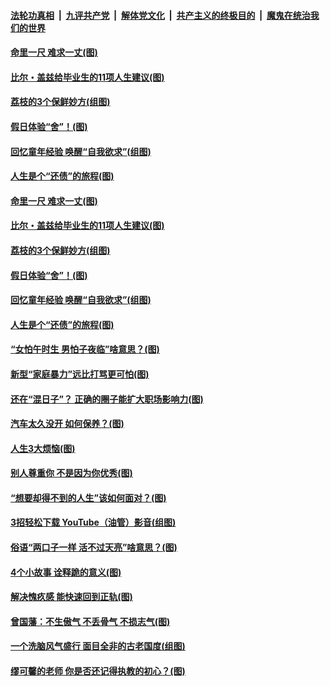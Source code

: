 ####  [法轮功真相](../../../../basic/blob/master/README.md?t=06220801) &nbsp;|&nbsp; [九评共产党](../../../../9ping.md/blob/master/README.md?t=06220801) &nbsp;|&nbsp; [解体党文化](../../../../jtdwh.md/blob/master/README.md?t=06220801)  &nbsp;|&nbsp; [共产主义的终极目的](../../../../gczydzjmd.md/blob/master/README.md?t=06220801) &nbsp;|&nbsp; [魔鬼在统治我们的世界](../../../../mgztzwmdsj.md/blob/master/README.md?t=06220801) 

#### [命里一尺 难求一丈(图)](../pages/p8/936782.md?t=06220801) 

#### [比尔・盖兹给毕业生的11项人生建议(图)](../pages/p8/936231.md?t=06220801) 

#### [荔枝的3个保鲜妙方(组图)](../pages/p8/936950.md?t=06220801) 

#### [假日体验“舍”！(图)](../pages/p8/937183.md?t=06220801) 

#### [回忆童年经验 唤醒“自我欲求”(组图)](../pages/p8/937082.md?t=06220801) 

#### [人生是个“还债”的旅程(图)](../pages/p8/936768.md?t=06220801) 

#### [命里一尺 难求一丈(图)](../pages/p8/936782.md?t=06220801) 

#### [比尔・盖兹给毕业生的11项人生建议(图)](../pages/p8/936231.md?t=06220801) 

#### [荔枝的3个保鲜妙方(组图)](../pages/p8/936950.md?t=06220801) 

#### [假日体验“舍”！(图)](../pages/p8/937183.md?t=06220801) 

#### [回忆童年经验 唤醒“自我欲求”(组图)](../pages/p8/937082.md?t=06220801) 

#### [人生是个“还债”的旅程(图)](../pages/p8/936768.md?t=06220801) 

#### [“女怕午时生 男怕子夜临”啥意思？(图)](../pages/p8/937081.md?t=06220801) 

#### [新型“家庭暴力”远比打骂更可怕(图)](../pages/p8/936230.md?t=06220801) 

#### [还在“混日子”？ 正确的圈子能扩大职场影响力(图)](../pages/p8/937049.md?t=06220801) 

#### [汽车太久没开 如何保养？(图)](../pages/p8/937035.md?t=06220801) 

#### [人生3大烦恼(图)](../pages/p8/936959.md?t=06220801) 

#### [别人尊重你 不是因为你优秀(图)](../pages/p8/936253.md?t=06220801) 

#### [“想要却得不到的人生”该如何面对？(图)](../pages/p8/936933.md?t=06220801) 

#### [3招轻松下载 YouTube（油管）影音(组图)](../pages/p8/936922.md?t=06220801) 

#### [俗语“两口子一样 活不过天亮”啥意思？(图)](../pages/p8/936917.md?t=06220801) 

#### [4个小故事 诠释跪的意义(图)](../pages/p8/936353.md?t=06220801) 

#### [解决愧疚感 能快速回到正轨(图)](../pages/p8/936834.md?t=06220801) 

#### [曾国藩：不生傲气 不丢骨气 不损志气(图)](../pages/p8/936248.md?t=06220801) 

#### [一个洗脑风气盛行 面目全非的古老国度(组图)](../pages/p8/936759.md?t=06220801) 

#### [缪可馨的老师 你是否还记得执教的初心？(图)](../pages/p8/936737.md?t=06220801) 

